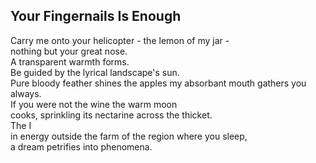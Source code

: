 Your Fingernails Is Enough
--------------------------
Carry me onto your helicopter - the lemon of my jar -  
nothing but your great nose.  
A transparent warmth forms.  
Be guided by the lyrical landscape's sun.  
Pure bloody feather shines the apples my absorbant mouth gathers you always.  
If you were not the wine the warm moon  
cooks, sprinkling its nectarine across the thicket.  
The I  
in energy outside the farm of the region where you sleep,  
a dream petrifies into phenomena.  
